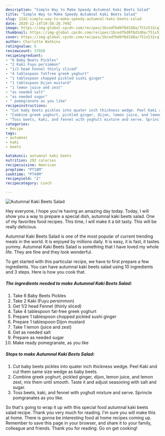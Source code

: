 ```yaml
---
description: "Simple Way to Make Speedy Autumnal Kaki Beets Salad"
title: "Simple Way to Make Speedy Autumnal Kaki Beets Salad"
slug: 1242-simple-way-to-make-speedy-autumnal-kaki-beets-salad
date: 2020-12-14T19:58:20.749Z
image: https://img-global.cpcdn.com/recipes/1bcedfbd0f8d1d8a/751x532cq70/autumnal-kaki-beets-salad-recipe-main-photo.jpg
thumbnail: https://img-global.cpcdn.com/recipes/1bcedfbd0f8d1d8a/751x532cq70/autumnal-kaki-beets-salad-recipe-main-photo.jpg
cover: https://img-global.cpcdn.com/recipes/1bcedfbd0f8d1d8a/751x532cq70/autumnal-kaki-beets-salad-recipe-main-photo.jpg
author: Charlotte Watkins
ratingvalue: 5
reviewcount: 37928
recipeingredient:
- "6 Baby Beets Pickles"
- "2 Kaki Fuyu persimmon"
- "1/2 head Fennel thinly sliced"
- "4 tablespoon fatfree greek yoghurt"
- "1 tablespoon chopped pickled sushi ginger"
- "1 tablespoon Dijon mustard"
- "1 lemon juice and zest"
- "as needed salt"
- "as needed sugar"
- " pomegranate as you like"
recipeinstructions:
- "Cut baby beets pickles into quater inch thickness wedge. Peel Kaki and cut them same size wedge as baby beets."
- "Combine greek yoghurt, pickled ginger, dijon, lemon juice, and lemon zest, mix them until smooth. Taste it and adjust seasoning with salt and sugar."
- "Toss beets, kaki, and fennel with yoghult mixture and serve. Sprincle pomgranates as you like."
categories:
- Recipe
tags:
- autumnal
- kaki
- beets

katakunci: autumnal kaki beets 
nutrition: 292 calories
recipecuisine: American
preptime: "PT18M"
cooktime: "PT49M"
recipeyield: "2"
recipecategory: Lunch

---
```



![Autumnal Kaki Beets Salad](https://img-global.cpcdn.com/recipes/1bcedfbd0f8d1d8a/751x532cq70/autumnal-kaki-beets-salad-recipe-main-photo.jpg)

Hey everyone, I hope you're having an amazing day today. Today, I will show you a way to prepare a special dish, autumnal kaki beets salad. One of my favorites food recipes. This time, I will make it a bit tasty. This will be really delicious.

Autumnal Kaki Beets Salad is one of the most popular of current trending meals in the world. It is enjoyed by millions daily. It is easy, it is fast, it tastes yummy. Autumnal Kaki Beets Salad is something that I have loved my whole life. They are fine and they look wonderful.




To get started with this particular recipe, we have to first prepare a few ingredients. You can have autumnal kaki beets salad using 10 ingredients and 3 steps. Here is how you cook that.

<!--inarticleads1-->

##### The ingredients needed to make Autumnal Kaki Beets Salad:

1. Take 6 Baby Beets Pickles
1. Take 2 Kaki (Fuyu persimmon)
1. Get 1/2 head Fennel (thinly sliced)
1. Take 4 tablespoon fat-free greek yoghurt
1. Prepare 1 tablespoon chopped pickled sushi ginger
1. Prepare 1 tablespoon Dijon mustard
1. Take 1 lemon (juice and zest)
1. Get as needed salt
1. Prepare as needed sugar
1. Make ready  pomegranate, as you like




<!--inarticleads2-->

##### Steps to make Autumnal Kaki Beets Salad:

1. Cut baby beets pickles into quater inch thickness wedge. Peel Kaki and cut them same size wedge as baby beets.
1. Combine greek yoghurt, pickled ginger, dijon, lemon juice, and lemon zest, mix them until smooth. Taste it and adjust seasoning with salt and sugar.
1. Toss beets, kaki, and fennel with yoghult mixture and serve. Sprincle pomgranates as you like.




So that's going to wrap it up with this special food autumnal kaki beets salad recipe. Thank you very much for reading. I'm sure you will make this at home. There is gonna be interesting food at home recipes coming up. Remember to save this page in your browser, and share it to your family, colleague and friends. Thank you for reading. Go on get cooking!
